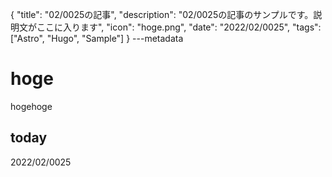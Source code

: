 {
  "title": "02/0025の記事",
  "description": "02/0025の記事のサンプルです。説明文がここに入ります",
  "icon": "hoge.png",
  "date": "2022/02/0025",
  "tags": ["Astro", "Hugo", "Sample"]
}
---metadata

# hoge
hogehoge

## today
2022/02/0025